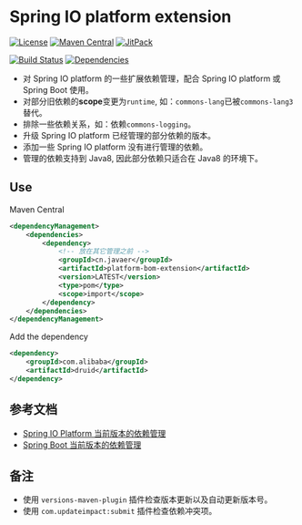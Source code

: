 Spring IO platform extension
============================

[![License](https://img.shields.io/badge/License-Apache%202.0-blue.svg)](https://opensource.org/licenses/Apache-2.0)
[![Maven Central](https://maven-badges.herokuapp.com/maven-central/cn.javaer/platform-bom-extension/badge.svg)](https://maven-badges.herokuapp.com/maven-central/cn.javaer/platform-bom-extension)
[![JitPack](https://jitpack.io/v/cn-src/platform-bom-extension.svg)](https://jitpack.io/#cn-src/platform-bom-extension)

[![Build Status](https://travis-ci.org/cn-src/platform-bom-extension.svg?branch=master)](https://travis-ci.org/cn-src/platform-bom-extension)
[![Dependencies](https://app.updateimpact.com/badge/929976285940289536/demo.svg?config=test)](https://app.updateimpact.com/latest/929976285940289536/demo)
                            
* 对 Spring IO platform 的一些扩展依赖管理，配合 Spring IO platform 或 Spring Boot 使用。
* 对部分旧依赖的**scope**变更为`runtime`, 如：`commons-lang`已被`commons-lang3`替代。
* 排除一些依赖关系，如：依赖`commons-logging`。
* 升级 Spring IO platform 已经管理的部分依赖的版本。
* 添加一些 Spring IO platform 没有进行管理的依赖。
* 管理的依赖支持到 Java8, 因此部分依赖只适合在 Java8 的环境下。

## Use
Maven Central
```xml
<dependencyManagement>
    <dependencies>
        <dependency>
            <!-- 放在其它管理之前 -->
            <groupId>cn.javaer</groupId>
            <artifactId>platform-bom-extension</artifactId>
            <version>LATEST</version>
            <type>pom</type>
            <scope>import</scope>
        </dependency>
    </dependencies>
</dependencyManagement>
```

Add the dependency
```xml
<dependency>
    <groupId>com.alibaba</groupId>
    <artifactId>druid</artifactId>
</dependency>
```

## 参考文档

* [Spring IO Platform 当前版本的依赖管理](https://docs.spring.io/platform/docs/current/reference/htmlsingle/#appendix-dependency-versions)
* [Spring Boot 当前版本的依赖管理](https://docs.spring.io/spring-boot/docs/current/reference/htmlsingle/#appendix-dependency-versions#appendix-dependency-versions)

## 备注

* 使用 `versions-maven-plugin` 插件检查版本更新以及自动更新版本号。
* 使用 `com.updateimpact:submit` 插件检查依赖冲突项。